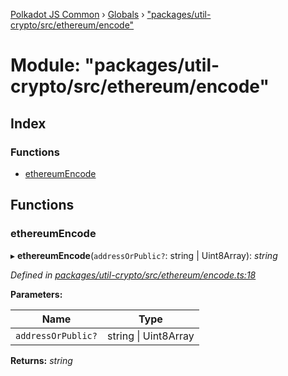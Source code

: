 [Polkadot JS Common](../README.md) › [Globals](../globals.md) › ["packages/util-crypto/src/ethereum/encode"](_packages_util_crypto_src_ethereum_encode_.md)

# Module: "packages/util-crypto/src/ethereum/encode"

## Index

### Functions

* [ethereumEncode](_packages_util_crypto_src_ethereum_encode_.md#ethereumencode)

## Functions

###  ethereumEncode

▸ **ethereumEncode**(`addressOrPublic?`: string | Uint8Array): *string*

*Defined in [packages/util-crypto/src/ethereum/encode.ts:18](https://github.com/polkadot-js/common/blob/a53008fd/packages/util-crypto/src/ethereum/encode.ts#L18)*

**Parameters:**

Name | Type |
------ | ------ |
`addressOrPublic?` | string &#124; Uint8Array |

**Returns:** *string*

